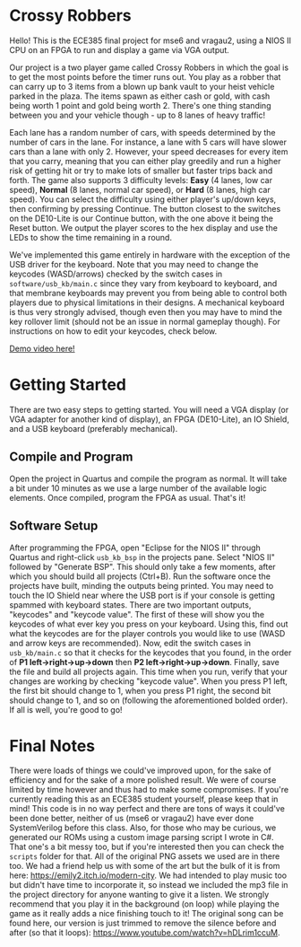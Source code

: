 # Crossy Robbers

Hello! This is the ECE385 final project for mse6 and vragau2, using a NIOS II CPU on an FPGA to run and display a game via VGA output. 

Our project is a two player game called Crossy Robbers in which the goal is to get the most points before the timer runs out. You play as a robber that can carry up to 3 items from a blown up bank vault to your heist vehicle parked in the plaza. The items spawn as either cash or gold, with cash being worth 1 point and gold being worth 2. There's one thing standing between you and your vehicle though - up to 8 lanes of heavy traffic!

Each lane has a random number of cars, with speeds determined by the number of cars in the lane. For instance, a lane with 5 cars will have slower cars than a lane with only 2. However, your speed decreases for every item that you carry, meaning that you can either play greedily and run a higher risk of getting hit or try to make lots of smaller but faster trips back and forth. The game also supports 3 difficulty levels: **Easy** (4 lanes, low car speed), **Normal** (8 lanes, normal car speed), or **Hard** (8 lanes, high car speed). You can select the difficulty using either player's up/down keys, then confirming by pressing Continue. The button closest to the switches on the DE10-Lite is our Continue button, with the one above it being the Reset button. We output the player scores to the hex display and use the LEDs to show the time remaining in a round.

We've implemented this game entirely in hardware with the exception of the USB driver for the keyboard. Note that you may need to change the keycodes (WASD/arrows) checked by the switch cases in `software/usb_kb/main.c` since they vary from keyboard to keyboard, and that membrane keyboards may prevent you from being able to control both players due to physical limitations in their designs. A mechanical keyboard is thus very strongly advised, though even then you may have to mind the key rollover limit (should not be an issue in normal gameplay though). For instructions on how to edit your keycodes, check below.

[Demo video here!](https://drive.google.com/file/d/1G1Z4NuNsJhKlOoBdf4irFkONP2pcbKY5/view)

# Getting Started

There are two easy steps to getting started. You will need a VGA display (or VGA adapter for another kind of display), an FPGA (DE10-Lite), an IO Shield, and a USB keyboard (preferably mechanical).

## Compile and Program

Open the project in Quartus and compile the program as normal. It will take a bit under 10 minutes as we use a large number of the available logic elements. Once compiled, program the FPGA as usual. That's it!

## Software Setup

After programming the FPGA, open "Eclipse for the NIOS II" through Quartus and right-click `usb_kb_bsp` in the projects pane. Select "NIOS II" followed by "Generate BSP". This should only take a few moments, after which you should build all projects (Ctrl+B). Run the software once the projects have built, minding the outputs being printed. You may need to touch the IO Shield near where the USB port is if your console is getting spammed with keyboard states. There are two important outputs, "keycodes" and "keycode value". The first of these will show you the keycodes of what ever key you press on your keyboard. Using this, find out what the keycodes are for the player controls you would like to use (WASD and arrow keys are recommended). Now, edit  the switch cases in `usb_kb/main.c` so that it checks for the keycodes that you found, in the order of **P1 left->right->up->down** then **P2 left->right->up->down**. Finally, save the file and build all projects again. This time when you run, verify that your changes are working by checking "keycode value". When you press P1 left, the first bit should change to 1, when you press P1 right, the second bit should change to 1, and so on (following the aforementioned bolded order). If all is well, you're good to go!


# Final Notes

There were loads of things we could've improved upon, for the sake of efficiency and for the sake of a more polished result. We were of course limited by time however and thus had to make some compromises. If you're currently reading this as an ECE385 student yourself, please keep that in mind! This code is in no way perfect and there are tons of ways it could've been done better, neither of us (mse6 or vragau2) have ever done SystemVerilog before this class. Also, for those who may be curious, we generated our ROMs using a custom image parsing script I wrote in C#. That one's a bit messy too, but if you're interested then you can check the `scripts` folder for that. All of the original PNG assets we used are in there too. We had a friend help us with some of the art but the bulk of it is from here: https://emily2.itch.io/modern-city. We had intended to play music too but didn't have time to incorporate it, so instead we included the mp3 file in the project directory for anyone wanting to give it a listen. We strongly recommend that you play it in the background (on loop) while playing the game as it really adds a nice finishing touch to it! The original song can be found here, our version is just trimmed to remove the silence before and after (so that it loops): https://www.youtube.com/watch?v=hDLrim1ccuM.
